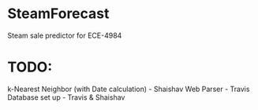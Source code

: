 SteamForecast
=============

Steam sale predictor for ECE-4984

TODO:
=====
k-Nearest Neighbor (with Date calculation) - Shaishav
Web Parser - Travis
Database set up - Travis & Shaishav
